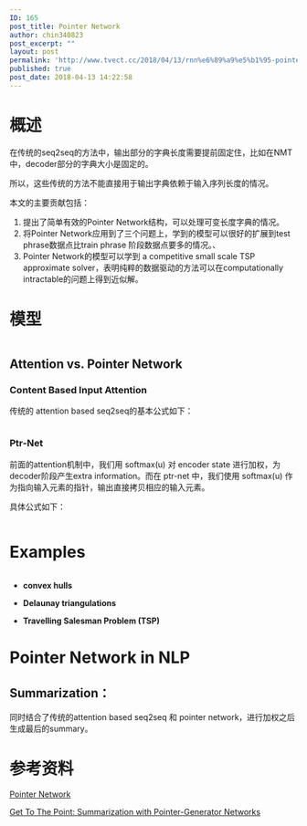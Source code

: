 ```yaml
---
ID: 165
post_title: Pointer Network
author: chin340823
post_excerpt: ""
layout: post
permalink: 'http://www.tvect.cc/2018/04/13/rnn%e6%89%a9%e5%b1%95-pointer-network/'
published: true
post_date: 2018-04-13 14:22:58
---
```

<h1>概述</h1>

在传统的seq2seq的方法中，输出部分的字典长度需要提前固定住，比如在NMT中，decoder部分的字典大小是固定的。

所以，这些传统的方法不能直接用于输出字典依赖于输入序列长度的情况。

本文的主要贡献包括：

<ol>
<li>提出了简单有效的Pointer Network结构，可以处理可变长度字典的情况。</li>
<li>将Pointer Network应用到了三个问题上，学到的模型可以很好的扩展到test phrase数据点比train phrase 阶段数据点要多的情况。、</li>
<li>Pointer Network的模型可以学到 a competitive small scale TSP approximate solver，表明纯粹的数据驱动的方法可以在computationally intractable的问题上得到近似解。</li>
</ol>

<h1>模型</h1>

<img src="http://www.tvect.cc/wp-content/uploads/2018/04/ptrnet-01.png" alt="" />

<h2>Attention vs. Pointer Network</h2>

<h3>Content Based Input Attention</h3>

传统的 attention based seq2seq的基本公式如下：

<img src="http://www.tvect.cc/wp-content/uploads/2018/04/attention-01.png" alt="" />

<h3>Ptr-Net</h3>

前面的attention机制中，我们用 softmax(u) 对 encoder state 进行加权，为decoder阶段产生extra information。而在 ptr-net 中，我们使用 softmax(u) 作为指向输入元素的指针，输出直接拷贝相应的输入元素。

具体公式如下：

<img src="http://www.tvect.cc/wp-content/uploads/2018/04/ptrnet-02.png" alt="" />

<h1>Examples</h1>

<img src="http://www.tvect.cc/wp-content/uploads/2018/04/examples.png" alt="" />

<ul>
<li><strong>convex hulls</strong>
<img src="http://www.tvect.cc/wp-content/uploads/2018/04/convex-hulls-01.png" alt="" /></p></li>
<li><p><strong>Delaunay triangulations</strong></p></li>
<li><p><strong>Travelling Salesman Problem (TSP)</strong>
<img src="http://www.tvect.cc/wp-content/uploads/2018/04/tsp-01.png" alt="" /></p></li>
</ul>

<h1>Pointer Network in NLP</h1>

<h2>Summarization：</h2>

<p>同时结合了传统的attention based seq2seq 和 pointer network，进行加权之后生成最后的summary。

<img src="http://www.tvect.cc/wp-content/uploads/2018/04/ptr-summary.png" alt="" />

<h1>参考资料</h1>

<a href="https://arxiv.org/abs/1506.03134" title="Pointer Network">Pointer Network</a>

<a href="https://arxiv.org/abs/1704.04368" title="Get To The">Get To The Point: Summarization with Pointer-Generator Networks </a>